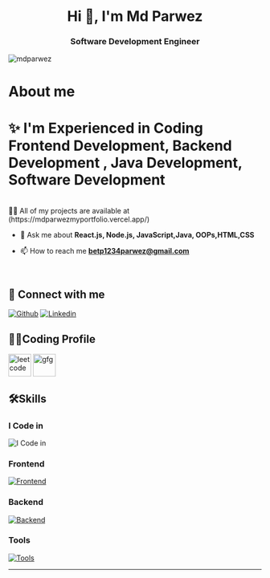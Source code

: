 <h1 align="center">Hi 👋, I'm Md Parwez</h1>
<h3 align="center">Software Development Engineer</h3>

<p align="left"> <img src="https://komarev.com/ghpvc/?username=mdparwez&label=Profile%20views&color=0e75b6&style=flat" alt="mdparwez" /> </p>
 <h1> About me <h1>
✨  I'm Experienced in Coding Frontend Development, Backend Development , Java Development, Software Development </h2>
 <br>
 👨‍💻 All of my projects are available at (https://mdparwezmyportfolio.vercel.app/)<br>

- 💬 Ask me about **React.js, Node.js, JavaScript,Java, OOPs,HTML,CSS**<br>

- 📫 How to reach me **betp1234parwez@gmail.com**
<br>

## 🚀 Connect with me
[![Github](https://skillicons.dev/icons?i=github)](https://github.com/MdParwez)
[![Linkedin](https://skillicons.dev/icons?i=linkedin)](https://www.linkedin.com/in/md-parwez-3a44871b7)

## 👨‍💻Coding Profile
<a href="https://leetcode.com/imparwez/" target="blank"><img align="center" src="https://firebasestorage.googleapis.com/v0/b/storage-2a9f1.appspot.com/o/github-readme-img%2F6.svg?alt=media&token=2e74ad55-57f2-40aa-adff-c46ea7a8b4c5" alt="leetcode" height="45" width="45" /></a>
<a href="https://auth.geeksforgeeks.org/user/imparwez/" target="blank"><img align="center" src="https://firebasestorage.googleapis.com/v0/b/storage-2a9f1.appspot.com/o/github-readme-img%2F5.svg?alt=media&token=dcf0a6d1-d72b-4716-b119-5db5e169480c" alt="gfg" height="45" width="45" /></a>

## 🛠️Skills
### I Code in

![I Code in](https://skillicons.dev/icons?i=c,cpp,python,java,kotlin,js)

### Frontend
[![Frontend](https://skillicons.dev/icons?i=html,css,bootstrap,tailwind,js,ts,react,redux,angular,figma)](https://github.com/keshavop)

### Backend
[![Backend](https://skillicons.dev/icons?i=nodejs,express,mongo,mysql,firebase,aws,gcp)](https://github.com/keshavop)

### Tools
[![Tools](https://skillicons.dev/icons?i=git,github,linux,androidstudio,docker,vscode,idea,md,ps)](https://github.com/keshavop)

<hr>



